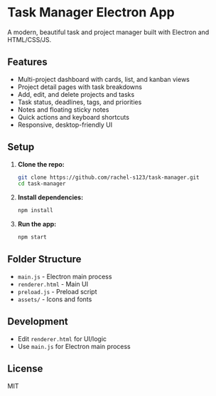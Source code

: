 # Task Manager Electron App

A modern, beautiful task and project manager built with Electron and HTML/CSS/JS.

## Features
- Multi-project dashboard with cards, list, and kanban views
- Project detail pages with task breakdowns
- Add, edit, and delete projects and tasks
- Task status, deadlines, tags, and priorities
- Notes and floating sticky notes
- Quick actions and keyboard shortcuts
- Responsive, desktop-friendly UI

## Setup

1. **Clone the repo:**
   ```sh
   git clone https://github.com/rachel-s123/task-manager.git
   cd task-manager
   ```
2. **Install dependencies:**
   ```sh
   npm install
   ```
3. **Run the app:**
   ```sh
   npm start
   ```

## Folder Structure
- `main.js` - Electron main process
- `renderer.html` - Main UI
- `preload.js` - Preload script
- `assets/` - Icons and fonts

## Development
- Edit `renderer.html` for UI/logic
- Use `main.js` for Electron main process

## License
MIT 